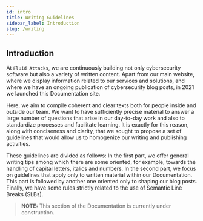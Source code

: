 ```yaml
---
id: intro
title: Writing Guidelines
sidebar_label: Introduction
slug: /writing
---
```


## Introduction

At `Fluid Attacks`,
we are continuously building not only cybersecurity software
but also a variety of written content.
Apart from our main website,
where we display information related to our services and solutions,
and where we have an ongoing publication of cybersecurity blog posts,
in 2021 we launched this Documentation site.

Here, we aim to compile coherent and clear texts
both for people inside and outside our team.
We want to have sufficiently precise material
to answer a large number of questions that arise in our day-to-day work
and also to standardize processes and facilitate learning.
It is exactly for this reason, along with conciseness and clarity,
that we sought to propose a set of guidelines
that would allow us to homogenize our writing and publishing activities.

These guidelines are divided as follows:
In the first part, we offer general writing tips
among which there are some oriented, for example,
towards the handling of capital letters, italics and numbers.
In the second part, we focus on guidelines
that apply only to written material within our Documentation.
This part is followed by another one
oriented only to shaping our blog posts.
Finally, we have some rules
strictly related to the use of Semantic Line Breaks (SLBs).

> **NOTE:**
> This section of the Documentation is currently under construction.
